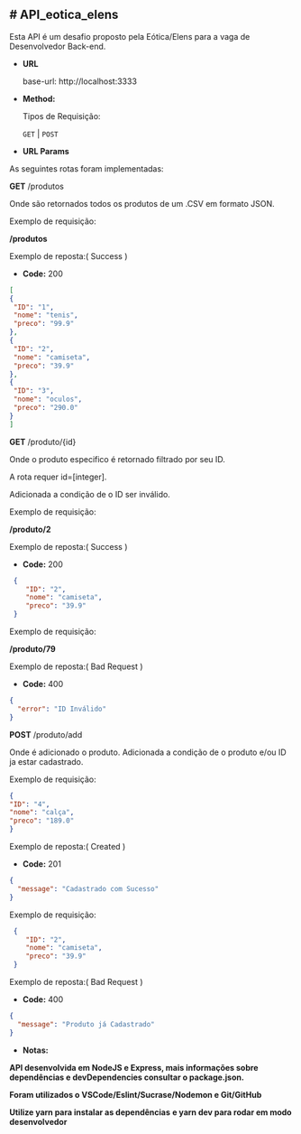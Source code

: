 
**# API_eotica_elens**
----
 Esta API é um desafio proposto pela Eótica/Elens para a vaga de Desenvolvedor Back-end. 

* **URL**
  
  base-url:
   http://localhost:3333

* **Method:**
  
  Tipos de Requisição:

  `GET` | `POST` 
  
*  **URL Params**

  As seguintes rotas foram implementadas:
  
  **GET** /produtos
  
  Onde são retornados todos os produtos de um .CSV em formato JSON.
  
  Exemplo de requisição:
  
  **/produtos**
  
  Exemplo de reposta:( Success )
  
  * **Code:** 200 <br />
  
   ```json
  [
  {
    "ID": "1",
    "nome": "tenis",
    "preco": "99.9"
  },
  {
    "ID": "2",
    "nome": "camiseta",
    "preco": "39.9"
  },
  {
    "ID": "3",
    "nome": "oculos",
    "preco": "290.0"
  }
]
``` 
  
  **GET** /produto/{id}
  
  Onde o produto especifico é retornado filtrado por seu ID.
  
  A rota requer id=[integer].
  
  Adicionada a condição de o ID ser inválido.
  
  Exemplo de requisição:
  
  **/produto/2**
  
  Exemplo de reposta:( Success )
  
  * **Code:** 200 <br />
  
```json
 {
    "ID": "2",
    "nome": "camiseta",
    "preco": "39.9"
 }
``` 

  Exemplo de requisição:

  **/produto/79**
  
  Exemplo de reposta:( Bad Request )
  
  * **Code:** 400 <br />
  
```json  
{
  "error": "ID Inválido"
}
```  
  
  
  **POST** /produto/add
  
  Onde é adicionado o produto.
  Adicionada a condição de o produto e/ou ID ja estar cadastrado.
  
  Exemplo de requisição:
  
  ```json
{
  "ID": "4",
  "nome": "calça",
  "preco": "189.0"
}
```
  
  Exemplo de reposta:( Created )
  
  * **Code:** 201 <br />
  
```json  
{
  "message": "Cadastrado com Sucesso"
}
```  

  Exemplo de requisição:
  
```json
 {
    "ID": "2",
    "nome": "camiseta",
    "preco": "39.9"
 }
 ```

 Exemplo de reposta:( Bad Request )
  
  * **Code:** 400 <br />
  
```json  
{
  "message": "Produto já Cadastrado"
}
```

* **Notas:**

**API desenvolvida em NodeJS e Express, mais informações sobre dependências e devDependencies consultar o package.json.**

**Foram utilizados o VSCode/Eslint/Sucrase/Nodemon e Git/GitHub**

**Utilize yarn para instalar as dependências**
**e yarn dev para rodar em modo desenvolvedor**


